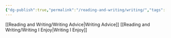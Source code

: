 ```yaml
---
{"dg-publish":true,"permalink":"/reading-and-writing/writing/","tags":["writing, landing"],"noteIcon":""}
---
```



[[Reading and Writing/Writing Advice\|Writing Advice]]
[[Reading and Writing/Writing I Enjoy\|Writing I Enjoy]]